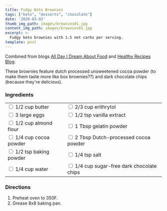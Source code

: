 ```yaml
---
title: Fudgy Keto Brownies
tags: ["keto", "desserts", "chocolate"]
date: '2020-03-02'
thumb_img_path: images/brownies01.jpg
content_img_path: images/brownies01.jpg
excerpt: >-
  Fudgy keto brownies with 1.5 net carbs per serving.
template: post
---
```


Combined from blogs [All Day I Dream About Food](https://alldayidreamaboutfood.com/fudgy-keto-brownies/) and [Healthy Recipes Blog](https://healthyrecipesblogs.com/keto-brownies/).

These brownies feature dutch processed unsweetened cocoa powder (to make them taste more like box brownies??) and dark chocolate chips (because they're delicious).

### Ingredients

<table>
    <tr>
        <td><input id="butter" type="checkbox"/>&nbsp;<label for="butter" style="font-weight: normal;">1/2 cup butter</label></td>
        <td><input id="sugar" type="checkbox"/>&nbsp;<label for="sugar" style="font-weight: normal;">2/3 cup erithrytol</label></td>
    </tr>
    <tr>
        <td><input id="eggs" type="checkbox"/>&nbsp;<label for="eggs" style="font-weight: normal;">3 large eggs</label></td>
        <td><input id="vanilla" type="checkbox"/>&nbsp;<label for="vanilla" style="font-weight: normal;">1/2 tsp vanilla extract</label></td>
    </tr>
    <tr>
        <td><input id="flour" type="checkbox"/>&nbsp;<label for="flour" style="font-weight: normal;">1/2 cup almond flour</label></td>
        <td><input id="gelatin" type="checkbox"/>&nbsp;<label for="gelatin" style="font-weight: normal;">1 Tbsp gelatin powder</label></td>
    </tr>
    <tr>
        <td><input id="cocoa" type="checkbox"/>&nbsp;<label for="cocoa" style="font-weight: normal;">1/4 cup cocoa powder</label></td>
        <td><input id="dutch" type="checkbox"/>&nbsp;<label for="dutch" style="font-weight: normal;">2 Tbsp Dutch-processed cocoa powder</label></td>
    </tr>
    <tr>
        <td><input id="bakingpowder" type="checkbox"/>&nbsp;<label for="bakingpowder" style="font-weight: normal;">1/2 tsp baking powder</label></td>
        <td><input id="salt" type="checkbox"/>&nbsp;<label for="salt" style="font-weight: normal;">1/4 tsp salt</label></td>
    </tr>
    <tr>
        <td><input id="water" type="checkbox"/>&nbsp;<label for="water" style="font-weight: normal;">1/4 cup water</label></td>
        <td><input id="chips" type="checkbox"/>&nbsp;<label for="chips" style="font-weight: normal;">1/4 cup sugar-free dark chocolate chips</label></td>
    </tr>
</table>

### Directions

1. Preheat oven to 350F.
2. Grease 8x8 baking pan.

